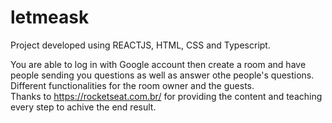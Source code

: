 # letmeask

Project developed using REACTJS, HTML, CSS and Typescript.

You are able to log in with Google account then create a room and have people sending you questions as well as answer othe people's questions.  
Different functionalities for the room owner and the guests.    
Thanks to https://rocketseat.com.br/ for providing the content and teaching every step to achive the end result.
